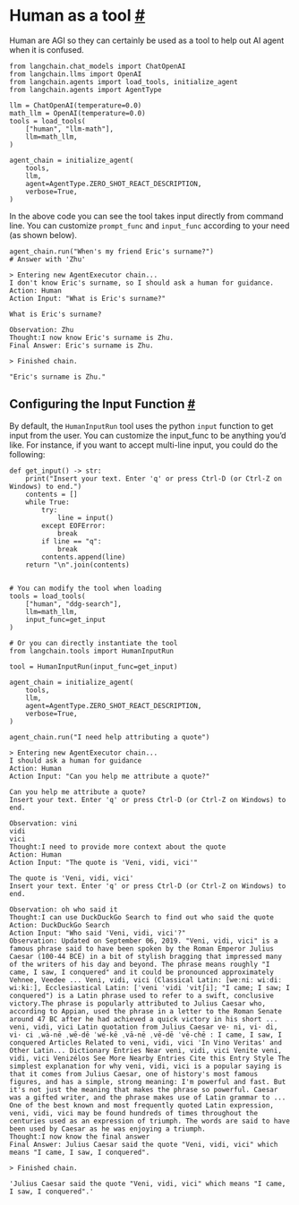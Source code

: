 


 Human as a tool
 [#](#human-as-a-tool "Permalink to this headline")
=====================================================================



 Human are AGI so they can certainly be used as a tool to help out AI agent
when it is confused.
 







```
from langchain.chat_models import ChatOpenAI
from langchain.llms import OpenAI
from langchain.agents import load_tools, initialize_agent
from langchain.agents import AgentType

llm = ChatOpenAI(temperature=0.0)
math_llm = OpenAI(temperature=0.0)
tools = load_tools(
    ["human", "llm-math"], 
    llm=math_llm,
)

agent_chain = initialize_agent(
    tools,
    llm,
    agent=AgentType.ZERO_SHOT_REACT_DESCRIPTION,
    verbose=True,
)

```






 In the above code you can see the tool takes input directly from command line.
You can customize
 `prompt_func`
 and
 `input_func`
 according to your need (as shown below).
 







```
agent_chain.run("When's my friend Eric's surname?")
# Answer with 'Zhu'

```








```
> Entering new AgentExecutor chain...
I don't know Eric's surname, so I should ask a human for guidance.
Action: Human
Action Input: "What is Eric's surname?"

What is Eric's surname?

```






```
Observation: Zhu
Thought:I now know Eric's surname is Zhu.
Final Answer: Eric's surname is Zhu.

> Finished chain.

```






```
"Eric's surname is Zhu."

```







 Configuring the Input Function
 [#](#configuring-the-input-function "Permalink to this headline")
---------------------------------------------------------------------------------------------------



 By default, the
 `HumanInputRun`
 tool uses the python
 `input`
 function to get input from the user.
You can customize the input_func to be anything you’d like.
For instance, if you want to accept multi-line input, you could do the following:
 







```
def get_input() -> str:
    print("Insert your text. Enter 'q' or press Ctrl-D (or Ctrl-Z on Windows) to end.")
    contents = []
    while True:
        try:
            line = input()
        except EOFError:
            break
        if line == "q":
            break
        contents.append(line)
    return "\n".join(contents)


# You can modify the tool when loading
tools = load_tools(
    ["human", "ddg-search"], 
    llm=math_llm,
    input_func=get_input
)

```










```
# Or you can directly instantiate the tool
from langchain.tools import HumanInputRun

tool = HumanInputRun(input_func=get_input)

```










```
agent_chain = initialize_agent(
    tools,
    llm,
    agent=AgentType.ZERO_SHOT_REACT_DESCRIPTION,
    verbose=True,
)

```










```
agent_chain.run("I need help attributing a quote")

```








```
> Entering new AgentExecutor chain...
I should ask a human for guidance
Action: Human
Action Input: "Can you help me attribute a quote?"

Can you help me attribute a quote?
Insert your text. Enter 'q' or press Ctrl-D (or Ctrl-Z on Windows) to end.

```






```
Observation: vini
vidi
vici
Thought:I need to provide more context about the quote
Action: Human
Action Input: "The quote is 'Veni, vidi, vici'"

The quote is 'Veni, vidi, vici'
Insert your text. Enter 'q' or press Ctrl-D (or Ctrl-Z on Windows) to end.

```






```
Observation: oh who said it 
Thought:I can use DuckDuckGo Search to find out who said the quote
Action: DuckDuckGo Search
Action Input: "Who said 'Veni, vidi, vici'?"
Observation: Updated on September 06, 2019. "Veni, vidi, vici" is a famous phrase said to have been spoken by the Roman Emperor Julius Caesar (100-44 BCE) in a bit of stylish bragging that impressed many of the writers of his day and beyond. The phrase means roughly "I came, I saw, I conquered" and it could be pronounced approximately Vehnee, Veedee ... Veni, vidi, vici (Classical Latin: [weːniː wiːdiː wiːkiː], Ecclesiastical Latin: [ˈveni ˈvidi ˈvitʃi]; "I came; I saw; I conquered") is a Latin phrase used to refer to a swift, conclusive victory.The phrase is popularly attributed to Julius Caesar who, according to Appian, used the phrase in a letter to the Roman Senate around 47 BC after he had achieved a quick victory in his short ... veni, vidi, vici Latin quotation from Julius Caesar ve· ni, vi· di, vi· ci ˌwā-nē ˌwē-dē ˈwē-kē ˌvā-nē ˌvē-dē ˈvē-chē : I came, I saw, I conquered Articles Related to veni, vidi, vici 'In Vino Veritas' and Other Latin... Dictionary Entries Near veni, vidi, vici Venite veni, vidi, vici Venizélos See More Nearby Entries Cite this Entry Style The simplest explanation for why veni, vidi, vici is a popular saying is that it comes from Julius Caesar, one of history's most famous figures, and has a simple, strong meaning: I'm powerful and fast. But it's not just the meaning that makes the phrase so powerful. Caesar was a gifted writer, and the phrase makes use of Latin grammar to ... One of the best known and most frequently quoted Latin expression, veni, vidi, vici may be found hundreds of times throughout the centuries used as an expression of triumph. The words are said to have been used by Caesar as he was enjoying a triumph.
Thought:I now know the final answer
Final Answer: Julius Caesar said the quote "Veni, vidi, vici" which means "I came, I saw, I conquered".

> Finished chain.

```






```
'Julius Caesar said the quote "Veni, vidi, vici" which means "I came, I saw, I conquered".'

```









